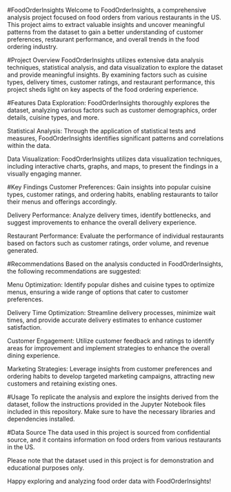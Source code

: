 #FoodOrderInsights
Welcome to FoodOrderInsights, a comprehensive analysis project focused on food orders from various restaurants in the US. This project aims to extract valuable insights and uncover meaningful patterns from the dataset to gain a better understanding of customer preferences, restaurant performance, and overall trends in the food ordering industry.

#Project Overview
FoodOrderInsights utilizes extensive data analysis techniques, statistical analysis, and data visualization to explore the dataset and provide meaningful insights. By examining factors such as cuisine types, delivery times, customer ratings, and restaurant performance, this project sheds light on key aspects of the food ordering experience.

#Features
Data Exploration: FoodOrderInsights thoroughly explores the dataset, analyzing various factors such as customer demographics, order details, cuisine types, and more.

Statistical Analysis: Through the application of statistical tests and measures, FoodOrderInsights identifies significant patterns and correlations within the data.

Data Visualization: FoodOrderInsights utilizes data visualization techniques, including interactive charts, graphs, and maps, to present the findings in a visually engaging manner.

#Key Findings
Customer Preferences: Gain insights into popular cuisine types, customer ratings, and ordering habits, enabling restaurants to tailor their menus and offerings accordingly.

Delivery Performance: Analyze delivery times, identify bottlenecks, and suggest improvements to enhance the overall delivery experience.

Restaurant Performance: Evaluate the performance of individual restaurants based on factors such as customer ratings, order volume, and revenue generated.

#Recommendations
Based on the analysis conducted in FoodOrderInsights, the following recommendations are suggested:

Menu Optimization: Identify popular dishes and cuisine types to optimize menus, ensuring a wide range of options that cater to customer preferences.

Delivery Time Optimization: Streamline delivery processes, minimize wait times, and provide accurate delivery estimates to enhance customer satisfaction.

Customer Engagement: Utilize customer feedback and ratings to identify areas for improvement and implement strategies to enhance the overall dining experience.

Marketing Strategies: Leverage insights from customer preferences and ordering habits to develop targeted marketing campaigns, attracting new customers and retaining existing ones.

#Usage
To replicate the analysis and explore the insights derived from the dataset, follow the instructions provided in the Jupyter Notebook files included in this repository. Make sure to have the necessary libraries and dependencies installed.

#Data Source
The data used in this project is sourced from confidential source, and it contains information on food orders from various restaurants in the US.

Please note that the dataset used in this project is for demonstration and educational purposes only.

Happy exploring and analyzing food order data with FoodOrderInsights!
